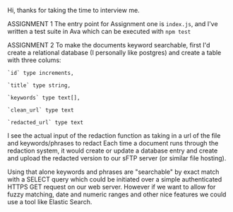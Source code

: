 Hi, thanks for taking the time to interview me.

ASSIGNMENT 1
The entry point for Assignment one is `index.js`, and I've written a test suite
in Ava which can be executed with `npm test`

ASSIGNMENT 2
To make the documents keyword searchable, first I'd create a relational database
(I personally like postgres) and create a table with three colums:
    
    `id` type increments,
    
    `title` type string,
    
    `keywords` type text[],
    
    `clean_url` type text
    
    `redacted_url` type text

I see the actual input of the redaction function as taking in a url of the file
and keywords/phrases to redact Each time a document runs through the redaction
system, it would create or update a database entry and create and upload the
redacted version to our sFTP server (or similar file hosting).

Using that alone keywords and phrases are "searchable" by exact match with a SELECT
query which could be initiated over a simple authenticated HTTPS GET request on 
our web server. However if we want to allow for fuzzy matching, date and numeric
ranges and other nice features we could use a tool like Elastic Search.
